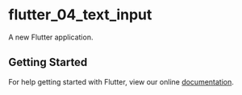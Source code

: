 # flutter_04_text_input

A new Flutter application.

## Getting Started

For help getting started with Flutter, view our online
[documentation](https://flutter.io/).
